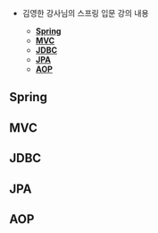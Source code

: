  - 김영한 강사님의 스프링 입문 강의 내용
   
   - **[Spring](#Spring)**
   - **[MVC](#MVC)**
   - **[JDBC](#JDBC)**
   - **[JPA](#JPA)**
   - **[AOP](#AOP)**

## Spring 

## MVC

## JDBC

## JPA

## AOP


 
